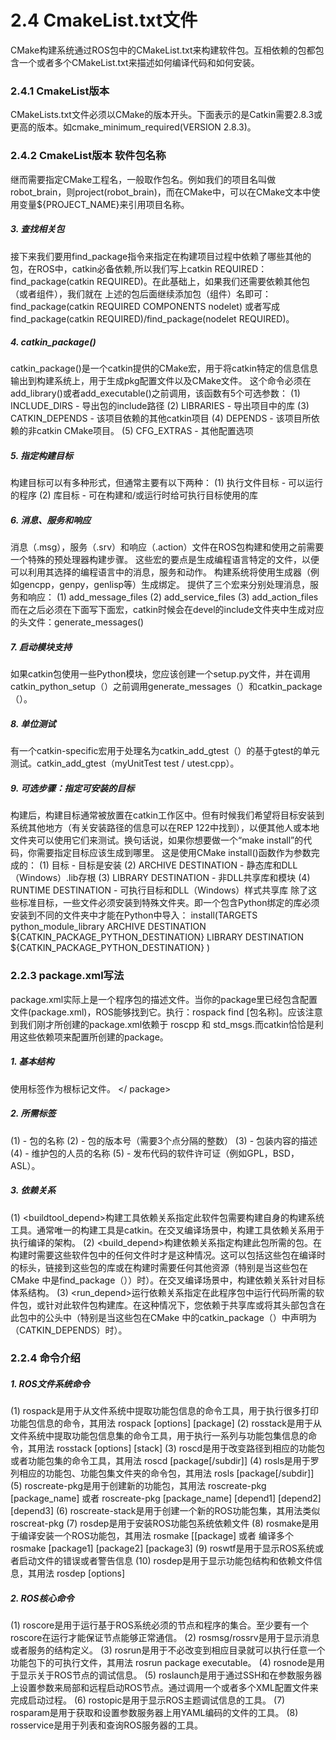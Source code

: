 # 2.4 CmakeList.txt文件
CMake构建系统通过ROS包中的CMakeList.txt来构建软件包。互相依赖的包都包含一个或者多个CMakeList.txt来描述如何编译代码和如何安装。

### 2.4.1 CmakeList版本
CMakeLists.txt文件必须以CMake的版本开头。下面表示的是Catkin需要2.8.3或更高的版本。如cmake_minimum_required(VERSION 2.8.3)。

### 2.4.2 CmakeList版本 软件包名称
继而需要指定CMake工程名，一般取作包名。例如我们的项目名叫做robot_brain，则project(robot_brain)，而在CMake中，可以在CMake文本中使用变量${PROJECT_NAME}来引用项目名称。

##### 3. 查找相关包
接下来我们要用find_package指令来指定在构建项目过程中依赖了哪些其他的包，在ROS中，catkin必备依赖,所以我们写上catkin REQUIRED：find_package(catkin REQUIRED)。在此基础上，如果我们还需要依赖其他包（或者组件），我们就在 上述的包后面继续添加包（组件）名即可：find_package(catkin REQUIRED COMPONENTS nodelet) 或者写成find_package(catkin REQUIRED)/find_package(nodelet REQUIRED)。

##### 4. catkin_package()
catkin_package()是一个catkin提供的CMake宏，用于将catkin特定的信息信息输出到构建系统上，用于生成pkg配置文件以及CMake文件。
这个命令必须在add_library()或者add_executable()之前调用，该函数有5个可选参数：
(1) INCLUDE_DIRS - 导出包的include路径
(2) LIBRARIES - 导出项目中的库
(3) CATKIN_DEPENDS - 该项目依赖的其他catkin项目
(4) DEPENDS - 该项目所依赖的非catkin CMake项目。
(5) CFG_EXTRAS - 其他配置选项

##### 5. 指定构建目标
构建目标可以有多种形式，但通常主要有以下两种：
(1) 执行文件目标 - 可以运行的程序
(2) 库目标 - 可在构建和/或运行时给可执行目标使用的库

##### 6. 消息、服务和响应
消息（.msg），服务（.srv）和响应（.action）文件在ROS包构建和使用之前需要一个特殊的预处理器构建步骤。 这些宏的要点是生成编程语言特定的文件，以便可以利用其选择的编程语言中的消息，服务和动作。 构建系统将使用生成器（例如gencpp，genpy，genlisp等）生成绑定。
提供了三个宏来分别处理消息，服务和响应：
(1) add_message_files
(2) add_service_files
(3) add_action_files
而在之后必须在下面写下面宏，catkin时候会在devel的include文件夹中生成对应的头文件：generate_messages()

##### 7. 启动模块支持
如果catkin包使用一些Python模块，您应该创建一个setup.py文件，并在调用catkin_python_setup（）之前调用generate_messages（）和catkin_package（）。

##### 8. 单位测试
有一个catkin-specific宏用于处理名为catkin_add_gtest（）的基于gtest的单元测试。catkin_add_gtest（myUnitTest test / utest.cpp）。

##### 9. 可选步骤：指定可安装的目标
构建后，构建目标通常被放置在catkin工作区中。但有时候我们希望将目标安装到系统其他地方（有关安装路径的信息可以在REP 122中找到），以便其他人或本地文件夹可以使用它们来测试。换句话说，如果你想要做一个“make install”的代码，你需要指定目标应该生成到哪里。
这是使用CMake install()函数作为参数完成的：
(1) 目标 - 目标是安装
(2) ARCHIVE DESTINATION - 静态库和DLL（Windows）.lib存根
(3) LIBRARY DESTINATION - 非DLL共享库和模块
(4) RUNTIME DESTINATION - 可执行目标和DLL（Windows）样式共享库
除了这些标准目标，一些文件必须安装到特殊文件夹。即一个包含Python绑定的库必须安装到不同的文件夹中才能在Python中导入：
install(TARGETS python_module_library
ARCHIVE DESTINATION ${CATKIN_PACKAGE_PYTHON_DESTINATION}
LIBRARY DESTINATION ${CATKIN_PACKAGE_PYTHON_DESTINATION}
)

### 2.2.3 package.xml写法
package.xml实际上是一个程序包的描述文件。当你的package里已经包含配置文件(package.xml)，ROS能够找到它。执行：rospack find [包名称]。应该注意到我们刚才所创建的package.xml依赖于 roscpp 和 std_msgs.而catkin恰恰是利用这些依赖项来配置所创建的package。

##### 1. 基本结构
使用<package>标签作为根标记文件。
<package>
</ package>

##### 2. 所需标签
(1) <name> - 包的名称
(2) <version> - 包的版本号（需要3个点分隔的整数）
(3) <description> - 包装内容的描述
(4) <maintainer> - 维护包的人员的名称
(5) <license> - 发布代码的软件许可证（例如GPL，BSD，ASL）。

##### 3. 依赖关系
(1) <buildtool_depend>构建工具依赖关系指定此软件包需要构建自身的构建系统工具。通常唯一的构建工具是catkin。在交叉编译场景中，构建工具依赖关系用于执行编译的架构。
(2) <build_depend>构建依赖关系指定构建此包所需的包。在构建时需要这些软件包中的任何文件时才是这种情况。这可以包括这些包在编译时的标头，链接到这些包的库或在构建时需要任何其他资源（特别是当这些包在CMake 中是find_package（））时）。在交叉编译场景中，构建依赖关系针对目标体系结构。
(3) <run_depend>运行依赖关系指定在此程序包中运行代码所需的软件包，或针对此软件包构建库。在这种情况下，您依赖于共享库或将其头部包含在此包中的公头中（特别是当这些包在CMake 中的catkin_package（）中声明为（CATKIN_DEPENDS）时）。

### 2.2.4 命令介绍
##### 1. ROS文件系统命令
(1) rospack是用于从文件系统中提取功能包信息的命令工具，用于执行很多打印功能包信息的命令，其用法 rospack <command> [options] [package]
(2) rosstack是用于从文件系统中提取功能包信息集的命令工具，用于执行一系列与功能包集信息的命令，其用法 rosstack [options] <command> [stack]
(3) roscd是用于改变路径到相应的功能包或者功能包集的命令工具，其用法 roscd [package[/subdir]]
(4) rosls是用于罗列相应的功能包、功能包集文件夹的命令包，其用法 rosls [package[/subdir]]
(5) roscreate-pkg是用于创建新的功能包，其用法 roscreate-pkg [package_name] 或者 roscreate-pkg [package_name] [depend1] [depend2] [depend3]
(6) roscreate-stack是用于创建一个新的ROS功能包集，其用法类似roscreat-pkg
(7) rosdep是用于安装ROS功能包系统依赖文件
(8) rosmake是用于编译安装一个ROS功能包，其用法 rosmake [[package] 或者 编译多个 rosmake [package1] [package2] [package3]
(9) roswtf是用于显示ROS系统或者启动文件的错误或者警告信息
(10) rosdep是用于显示功能包结构和依赖文件信息，其用法 rosdep [options]

##### 2. ROS核心命令
(1) roscore是用于运行基于ROS系统必须的节点和程序的集合。至少要有一个roscore在运行才能保证节点能够正常通信。
(2) rosmsg/rossrv是用于显示消息或者服务的结构定义。
(3) rosrun是用于不必改变到相应目录就可以执行任意一个功能包下的可执行文件，其用法 rosrun package executable。
(4) rosnode是用于显示关于ROS节点的调试信息。
(5) roslaunch是用于通过SSH和在参数服务器上设置参数来局部和远程启动ROS节点。通过调用一个或者多个XML配置文件来完成启动过程。
(6) rostopic是用于显示ROS主题调试信息的工具。
(7) rosparam是用于获取和设置参数服务器上用YAML编码的文件的工具。
(8) rosservice是用于列表和查询ROS服务器的工具。